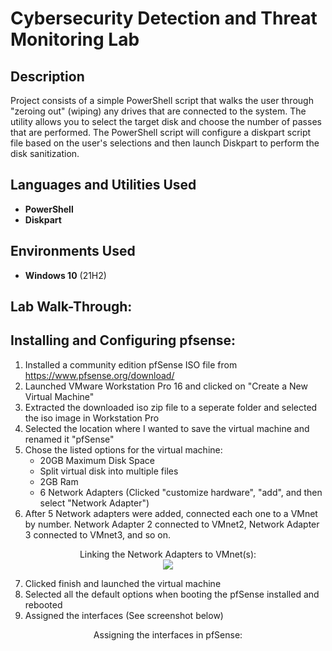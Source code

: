 # <h1>Cybersecurity Detection and Threat Monitoring Lab</h1>

<h2>Description</h2>
Project consists of a simple PowerShell script that walks the user through "zeroing out" (wiping) any drives that are connected to the system. The utility allows you to select the target disk and choose the number of passes that are performed. The PowerShell script will configure a diskpart script file based on the user's selections and then launch Diskpart to perform the disk sanitization.
<br />


<h2>Languages and Utilities Used</h2>

- <b>PowerShell</b> 
- <b>Diskpart</b>

<h2>Environments Used </h2>

- <b>Windows 10</b> (21H2)

<h2>Lab Walk-Through:</h2>

<h2>Installing and Configuring pfsense:</h2>

1. Installed a community edition pfSense ISO file from https://www.pfsense.org/download/
2. Launched VMware Workstation Pro 16 and clicked on "Create a New Virtual Machine"
3. Extracted the downloaded iso zip file to a seperate folder and selected the iso image in Workstation Pro
4. Selected the location where I wanted to save the virtual machine and renamed it "pfSense"
5. Chose the listed options for the virtual machine:
    - 20GB Maximum Disk Space
    - Split virtual disk into multiple files
    - 2GB Ram
    - 6 Network Adapters (Clicked "customize hardware", "add", and then select "Network Adapter")
6. After 5 Network adapters were added, connected each one to a VMnet by number. Network Adapter 2 connected to VMnet2, Network Adapter 3 connected to VMnet3, and so on. 
<p align="center">
Linking the Network Adapters to VMnet(s): <br/>
<img src="https://i.imgur.com/nAhOl5o.png"/>

7. Clicked finish and launched the virtual machine
8. Selected all the default options when booting the pfSense installed and rebooted
9. Assigned the interfaces (See screenshot below)
<p align="center">
Assigning the interfaces in pfSense: <br/>
<img src=""/>


<!--
 ```diff
- text in red
+ text in green
! text in orange
# text in gray
@@ text in purple (and bold)@@
```
